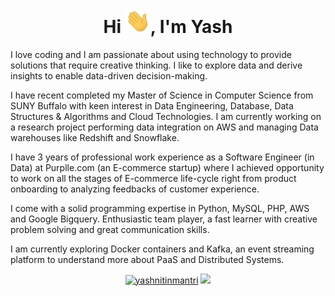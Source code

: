<h1 align="center">Hi <img src="https://raw.githubusercontent.com/ABSphreak/ABSphreak/master/gifs/Hi.gif" width="40px" />, I'm Yash</h1>

I love coding and I am passionate about using technology to provide solutions that require creative thinking. I like to explore data and derive insights to enable data-driven decision-making.

I have recent completed my Master of Science in Computer Science from SUNY Buffalo with keen interest in Data Engineering, Database, Data Structures & Algorithms and Cloud Technologies. I am currently working on a research project performing data integration on AWS and managing Data warehouses like Redshift and Snowflake.

I have 3 years of professional work experience as a Software Engineer (in Data) at Purplle.com (an E-commerce startup) where I achieved opportunity to work on all the stages of E-commerce life-cycle right from product onboarding to analyzing feedbacks of customer experience.

I come with a solid programming expertise in Python, MySQL, PHP, AWS and Google Bigquery. Enthusiastic team player, a fast learner with creative problem solving and great communication skills.

I am currently exploring Docker containers and Kafka, an event streaming platform to understand more about PaaS and Distributed Systems.

<p align="center">
  <a href="https://www.linkedin.com/in/yashnitinmantri" target="blank"><img src="https://img.shields.io/badge/LinkedIn-0077B5?style=for-the-badge&logo=linkedin&logoColor=white" alt="yashnitinmantri"/></a> 
  <a href="https://twitter.com/YashMantri" target="blank"><img src="https://img.shields.io/badge/Twitter-1DA1F2?style=for-the-badge&logo=twitter&logoColor=white" /></a> 
</p>
